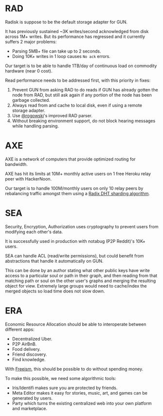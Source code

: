  # RAD

Radisk is suppose to be the default storage adapter for GUN.

It has previously sustained ~3K writes/second acknowledged from disk across 1M+ writes. But its performance has regressed and it currently suffers 2 major problems:

 - Parsing 5MB+ file can take up to 2 seconds.
 - Doing 10K+ writes in 1 loop causes `No ack` errors.

Our target is to be able to handle 1TB/day of continuous load on commodity hardware (near 0 cost).

Read performance needs to be addressed first, with this priority in fixes:

1. Prevent GUN from asking RAD to do reads if GUN has already gotten the node from RAD, but still ask again if any portion of the node has been garbage collected.
2. Always read from and cache to local disk, even if using a remote storage adapter.
3. Use [@rogowski](https://github.com/rogowski)'s improved RAD parser.
4. Without breaking environment support, do not block hearing messages while handling parsing.

 # AXE

AXE is a network of computers that provide optimized routing for bandwidth.

AXE has hit its limits at 10M+ monthly active users on 1 free Heroku relay peer with HackerNoon.

Our target is to handle 100M/monthly users on only 10 relay peers by rebalancing traffic amongst them using a [Radix DHT sharding algorithm](https://anchor.fm/dweb/episodes/Radix-Distributed-Hash-Table-DHT-Routing-e4cua5).

 # SEA

Security, Encryption, Authorization uses cryptography to prevent users from modifying each other's data.

It is successfully used in production with notabug (P2P Reddit)'s 10K+ users.

SEA can handle ACL (read/write permissions), but could benefit from abstractions that handle it automatically on GUN.

This can be done by an author stating what other public keys have write access to a particular soul or path in their graph, and then reading from that matching path or soul on the other user's graphs and merging the resulting object for view. Extremely large groups would need to cache/index the merged objects so load time does not slow down.

 # ERA

Economic Resource Allocation should be able to interoperate between different apps:

 - Decentralized Uber.
 - P2P AirBnB.
 - Food delivery.
 - Friend discovery.
 - Find knowledge.

With [Freeism](http://free.eco), this should be possible to do without spending money.

To make this possible, we need some algorithmic tools:

 - Iris/Identifi makes sure you are protected by friends.
 - Meta Editor makes it easy for stories, music, art, and games can be generated by users.
 - Party which turns the existing centralized web into your own platform and marketplace.